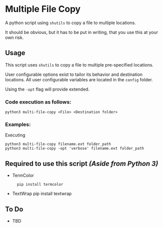 # Multiple File Copy

A python script using `shutils` to copy a file to multiple locations.

It should be obvious, but it has to be put in writing, that you use this at your own risk.

## Usage

This script uses `shutils` to copy a file to multiple pre-specified locations.

User configurable options exist to tailor its behavior and destination locations.  All user configurable variables are located in the `config` folder.

Using the `-opt` flag will provide extended.

### **Code execution as follows:**

    python3 multi-file-copy <File> <Destination folder> 

### **Examples:**

Executing

    python3 multi-file-copy filename.ext folder_path
    python3 multi-file-copy -opt 'verbose' filename.ext folder_path

## Required to use this script *(Aside from Python 3)*

* TermColor

        pip install termcolor
* TextWrap
        pip install textwrap

## To Do

* TBD
